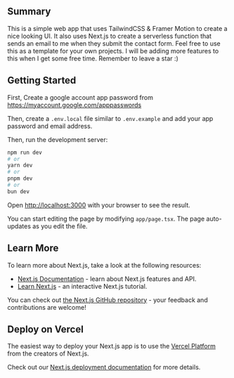 ## Summary

This is a simple web app that uses TailwindCSS & Framer Motion to create a nice looking UI. It also uses Next.js to create a serverless function that sends an email to me when they submit the contact form. Feel free to use this as a template for your own projects. I will be adding more features to this when I get some free time. Remember to leave a star :)

## Getting Started

First, Create a google account app password from https://myaccount.google.com/apppasswords

Then, create a `.env.local` file similar to `.env.example` and add your app password and email address.

Then, run the development server:

```bash
npm run dev
# or
yarn dev
# or
pnpm dev
# or
bun dev
```

Open [http://localhost:3000](http://localhost:3000) with your browser to see the result.

You can start editing the page by modifying `app/page.tsx`. The page auto-updates as you edit the file.

## Learn More

To learn more about Next.js, take a look at the following resources:

- [Next.js Documentation](https://nextjs.org/docs) - learn about Next.js features and API.
- [Learn Next.js](https://nextjs.org/learn) - an interactive Next.js tutorial.

You can check out [the Next.js GitHub repository](https://github.com/vercel/next.js/) - your feedback and contributions are welcome!

## Deploy on Vercel

The easiest way to deploy your Next.js app is to use the [Vercel Platform](https://vercel.com/new?utm_medium=default-template&filter=next.js&utm_source=create-next-app&utm_campaign=create-next-app-readme) from the creators of Next.js.

Check out our [Next.js deployment documentation](https://nextjs.org/docs/deployment) for more details.

